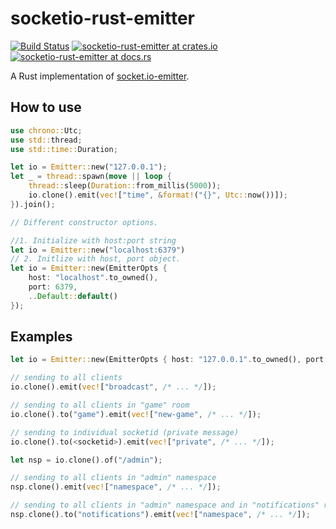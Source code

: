 # socketio-rust-emitter

[![Build Status](https://travis-ci.org/epli2/socketio-rust-emitter.svg?branch=master)](https://travis-ci.org/epli2/socketio-rust-emitter)
[![socketio-rust-emitter at crates.io](https://img.shields.io/crates/v/socketio-rust-emitter.svg)](https://crates.io/crates/socketio-rust-emitter)
[![socketio-rust-emitter at docs.rs](https://docs.rs/socketio-rust-emitter/badge.svg)](https://docs.rs/socketio-rust-emitter)

A Rust implementation of [socket.io-emitter](https://github.com/socketio/socket.io-emitter).

## How to use

```rust
use chrono::Utc;
use std::thread;
use std::time::Duration;

let io = Emitter::new("127.0.0.1");
let _ = thread::spawn(move || loop {
    thread::sleep(Duration::from_millis(5000));
    io.clone().emit(vec!["time", &format!("{}", Utc::now())]);
}).join();
```

```rust
// Different constructor options.

//1. Initialize with host:port string
let io = Emitter::new("localhost:6379")
// 2. Initlize with host, port object.
let io = Emitter::new(EmitterOpts {
    host: "localhost".to_owned(),
    port: 6379,
    ..Default::default()
});
```

## Examples

```rust
let io = Emitter::new(EmitterOpts { host: "127.0.0.1".to_owned(), port: 6379, ..Default::default() });

// sending to all clients
io.clone().emit(vec!["broadcast", /* ... */]);

// sending to all clients in "game" room
io.clone().to("game").emit(vec!["new-game", /* ... */]);

// sending to individual socketid (private message)
io.clone().to(<socketid>).emit(vec!["private", /* ... */]);

let nsp = io.clone().of("/admin");

// sending to all clients in "admin" namespace
nsp.clone().emit(vec!["namespace", /* ... */]);

// sending to all clients in "admin" namespace and in "notifications" room
nsp.clone().to("notifications").emit(vec!["namespace", /* ... */]);
```
